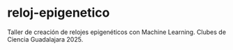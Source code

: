 # reloj-epigenetico
Taller de creación de relojes epigenéticos con Machine Learning. Clubes de Ciencia Guadalajara 2025.
